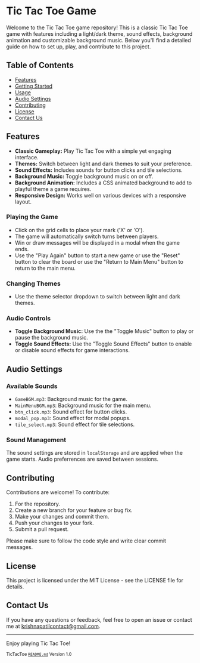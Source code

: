 # Tic Tac Toe Game

Welcome to the Tic Tac Toe game repository! This is a classic Tic Tac Toe game with features including a light/dark theme, sound effects, background animation and customizable background music. Below you'll find a detailed guide on how to set up, play, and contribute to this project.

## Table of Contents

- [Features](#features)
- [Getting Started](#getting-started)
- [Usage](#usage)
- [Audio Settings](#audio-settings)
- [Contributing](#contributing)
- [License](#license)
- [Contact Us](#contact-us)

## Features

- **Classic Gameplay:** Play Tic Tac Toe with a simple yet engaging interface.
- **Themes:** Switch between light and dark themes to suit your preference.
- **Sound Effects:** Includes sounds for button clicks and tile selections.
- **Background Music:** Toggle background music on or off.
- **Background Animation:** Includes a CSS animated background to add to playful theme a game requires.
- **Responsive Design:** Works well on various devices with a responsive layout.

### Playing the Game
- Click on the grid cells to  place your mark ('X' or 'O').
- The game will automatically switch turns between players.
- Win or draw messages will be displayed in a modal when the game ends.
- Use the "Play Again" button to start a new game or use the "Reset" button to clear the board or use the "Return to Main Menu" button to return to the main menu.

### Changing Themes
- Use the theme selector dropdown to switch between light and dark themes.

### Audio Controls
- **Toggle Background Music:** Use the the "Toggle Music" button to play or pause the background music.
- **Toggle Sound Effects:** Use the "Toggle Sound Effects" button to enable or disable sound effects for game interactions.

## Audio Settings

### Available Sounds
- `GameBGM.mp3`: Background music for the game.
- `MainMenuBGM.mp3`: Background music for the main menu.
- `btn_click.mp3`: Sound effect for button clicks.
- `modal_pop.mp3`: Sound effect for modal popups.
- `tile_select.mp3`: Sound effect for tile selections.

### Sound Management
The sound settings are stored in `localStorage` and are applied when the game starts. Audio preferrences are saved between sessions.

## Contributing

Contributions are welcome! To contribute:

1. For the repository.
2. Create a new branch for your feature or bug fix.
3. Make your changes and commit them.
4. Push your changes to your fork.
5. Submit a pull request.

Please make sure to follow the code style and write clear commit messages.

## License

This project is licensed under the MIT License - see the LICENSE file for details.

## Contact Us

If you have any questions or feedback, feel free to open an issue or contact me at krishnapatilcontact@gmail.com.

---

Enjoy playing Tic Tac Toe!

<sub>TicTacToe [`README.md`](README.md) Version 1.0</sub>
